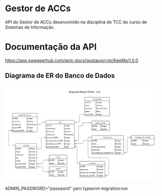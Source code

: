 # Gestor de ACCs
API do Gestor de ACCs desenvolvido na disciplina de TCC do curso de Sistemas de Informação.

# Documentação da API
https://app.swaggerhub.com/apis-docs/gustavocrvls/KeeMe/1.0.0


## Diagrama de ER do Banco de Dados
![](https://github.com/gustavocrvls/gestor-de-accs/blob/main/docs/diagrama_do_banco_de_dados.png)

ADMIN_PASSWORD="password" yarn typeorm migration:run
